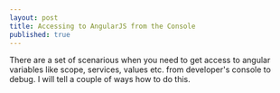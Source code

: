 ```yaml
---
layout: post
title: Accessing to AngularJS from the Console
published: true
---
```



There are a set of scenarious when you need to get access to angular variables like scope, services, values etc. from developer's console to debug. 
I will tell a couple of ways how to do this.
